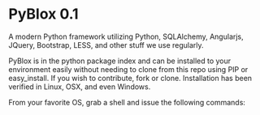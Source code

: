 PyBlox  0.1
================

A modern Python framework utilizing Python, SQLAlchemy, Angularjs, JQuery, Bootstrap, LESS, and other stuff we use regularly.

PyBlox is in the python package index and can be installed to your environment easily without needing to clone from this repo using PIP or easy_install. If you wish to contribute, fork or clone. Installation has been verified in Linux, OSX, and even Windows.

From your favorite OS, grab a shell and issue the following commands:

